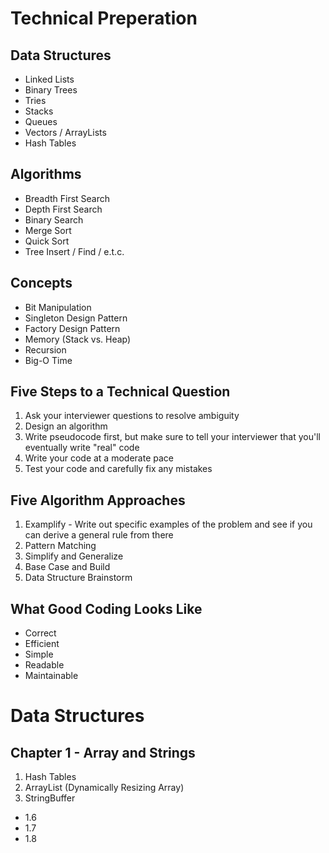 # Technical Preperation
## Data Structures
- Linked Lists
- Binary Trees
- Tries
- Stacks
- Queues
- Vectors / ArrayLists
- Hash Tables

## Algorithms
- Breadth First Search
- Depth First Search
- Binary Search
- Merge Sort
- Quick Sort
- Tree Insert / Find / e.t.c.

## Concepts
- Bit Manipulation
- Singleton Design Pattern
- Factory Design Pattern
- Memory (Stack vs. Heap)
- Recursion
- Big-O Time

## Five Steps to a Technical Question
1. Ask your interviewer questions to resolve ambiguity
2. Design an algorithm
3. Write pseudocode first, but make sure to tell your interviewer that you'll eventually write "real" code
4. Write your code at a moderate pace
5. Test your code and carefully fix any mistakes

## Five Algorithm Approaches
1. Examplify - Write out specific examples of the problem and see if you can derive a general rule from there
2. Pattern Matching
3. Simplify and Generalize
4. Base Case and Build
5. Data Structure Brainstorm

## What Good Coding Looks Like
- Correct
- Efficient
- Simple
- Readable
- Maintainable

# Data Structures

## Chapter 1 - Array and Strings
1. Hash Tables
2. ArrayList (Dynamically Resizing Array)
3. StringBuffer

- 1.6
- 1.7
- 1.8
